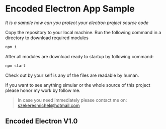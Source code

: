 # Encoded Electron App Sample
_It is a sample how can you protect your electron project source code_

Copy the repository to your local machine.
Run the following command in a directory to download required modules
```sh
npm i
```
After all modules are download ready to startup by following command:
```sh
npm start
```
Check out by your self is any of the files are readable by human.

If you want to see anything simular or the whole source of this project please honor my work by follow me.

>In case you need immediately please contact me on: [szekeresmichel@hotmail.com](mailto:szekeresmichel@hotmail.com)

## Encoded Electron V1.0
